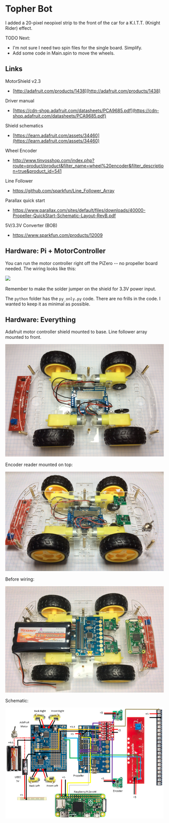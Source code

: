 # Topher Bot

I added a 20-pixel neopixel strip to the front of the car for a K.I.T.T. (Knight Rider) effect.

TODO Next:
  - I'm not sure I need two spin files for the single board. Simplify.
  - Add some code in Main.spin to move the wheels.

## Links

MotorShield v2.3
  - [http://adafruit.com/products/1438](http://adafruit.com/products/1438)

Driver manual
  - [https://cdn-shop.adafruit.com/datasheets/PCA9685.pdf](https://cdn-shop.adafruit.com/datasheets/PCA9685.pdf)

Shield schematics
  - [https://learn.adafruit.com/assets/34460](https://learn.adafruit.com/assets/34460)

Wheel Encoder
  - http://www.tinyosshop.com/index.php?route=product/product&filter_name=wheel%20encoder&filter_description=true&product_id=541

Line Follower
  - https://github.com/sparkfun/Line_Follower_Array

Parallax quick start
  - https://www.parallax.com/sites/default/files/downloads/40000-Propeller-QuickStart-Schematic-Layout-RevB.pdf
  
5V/3.3V Converter (BOB)
  - https://www.sparkfun.com/products/12009

## Hardware: Pi + MotorController

You can run the motor controller right off the PiZero -- no propeller board needed. The wiring looks
like this:

![](https://github.com/topherCantrell/robots-topherBot/blob/master/art/piOnly.jpg)

Remember to make the solder jumper on the shield for 3.3V power input.

The `python` folder has the `py_only.py` code. There are no frills in the code. I wanted to
keep it as minimal as possible.

## Hardware: Everything

Adafruit motor controller shield mounted to base. Line follower array mounted to front.

![](art/bottom.jpg)

Encoder reader mounted on top:

![](art/cover.jpg)

Before wiring:

![](art/bare.jpg)

Schematic:

![](art/schematic.jpg)



